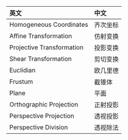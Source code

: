 | 英文                      | 中文     |
| :------------------------ | :------- |
| Homogeneous Coordinates   | 齐次坐标 |
| Affine Transformation     | 仿射变换 |
| Projective Transformation | 投影变换 |
| Shear Transformation      | 剪切变换 |
| Euclidian                 | 欧几里德 |
| Frustum                   | 截锥体   |
| Plane                     | 平面     |
| Orthographic Projection   | 正射投影 |
| Perspective Projection    | 透视投影 |
| Perspective Division      | 透视除法 |
